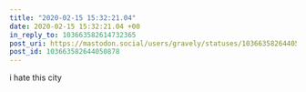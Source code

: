 ```yaml
---
title: "2020-02-15 15:32:21.04"
date: 2020-02-15 15:32:21.04 +00
in_reply_to: 103663582614732365
post_uri: https://mastodon.social/users/gravely/statuses/103663582644050878
post_id: 103663582644050878
---
```

i hate this city


